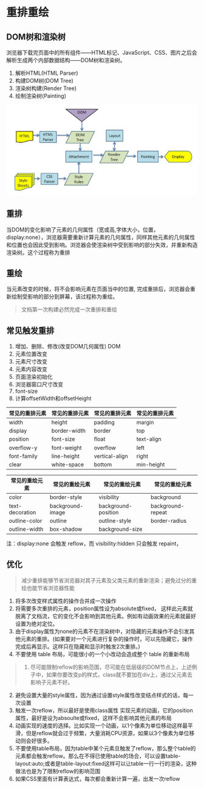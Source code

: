 # 重排重绘

## DOM树和渲染树

浏览器下载完页面中的所有组件——HTML标记、JavaScript、CSS、图片之后会解析生成两个内部数据结构——DOM树和渲染树。

1. 解析HTML(HTML Parser)
2. 构建DOM树(DOM Tree)
3. 渲染树构建(Render Tree)
4. 绘制渲染树(Painting)

![](./assets/render.png)

## 重排

当DOM的变化影响了元素的几何属性（宽或高,字体大小，位置，display:none），浏览器需要重新计算元素的几何属性，同样其他元素的几何属性和位置也会因此受到影响。浏览器会使渲染树中受到影响的部分失效，并重新构造渲染树。这个过程称为重排

## 重绘
当元素改变的时候，将不会影响元素在页面当中的位置,
完成重排后，浏览器会重新绘制受影响的部分到屏幕，该过程称为重绘。

>文档第一次构建必然完成一次重排和重绘

## 常见触发重排

1. 增加、删除、修改(改变DOM几何属性) DOM
1. 元素位置改变
1. 元素尺寸改变
1. 元素内容改变
1. 页面渲染初始化
1. 浏览器窗口尺寸改变
1. font-size
1. 计算offsetWidth和offsetHeight

|常见的重排元素|常见的重排元素|常见的重排元素|常见的重排元素|
|---|---|---|---|
|width	|height	|padding	|margin|
|display	|border-width	|border	|top
|position	|font-size	|float	|text-align
|overflow-y	|font-weight	|overflow	|left
font-family	|line-height	|vertical-align	|right
clear	|white-space	|bottom	|min-height


常见的重绘元素	|常见的重绘元素|常见的重绘元素|常见的重绘元素
---|---|---|---
color	|border-style	|visibility	|background
text-decoration	|background-image	|background-position	|background-repeat
outline-color	|outline	|outline-style	|border-radius
outline-width	|box-shadow	|background-size|

注：display:none 会触发 reflow，而 visibility:hidden 只会触发 repaint，


## 优化
>减少重排能够节省浏览器对其子元素及父类元素的重新渲染；避免过分的重绘也能节省浏览器性能

1. 将多次改变样式属性的操作合并成一次操作
1. 将需要多次重排的元素，position属性设为absolute或fixed，
这样此元素就脱离了文档流，它的变化不会影响到其他元素。例如有动画效果的元素就最好设置为绝对定位。
1. 由于display属性为none的元素不在渲染树中，对隐藏的元素操作不会引发其他元素的重排。(如果要对一个元素进行复杂的操作时，可以先隐藏它，操作完成后再显示。这样只在隐藏和显示时触发2次重排。)
1. 不要使用 table 布局，可能很小的一个小改动会造成整个 table 的重新布局

>1. 尽可能限制reflow的影响范围，尽可能在低层级的DOM节点上，上述例子中，如果你要改变p的样式，class就不要加在div上，通过父元素去影响子元素不好。
2. 避免设置大量的style属性，因为通过设置style属性改变结点样式的话，每一次设置
3. 触发一次reflow，所以最好是使用class属性
 实现元素的动画，它的position属性，最好是设为absoulte或fixed，这样不会影响其他元素的布局
4. 动画实现的速度的选择。比如实现一个动画，以1个像素为单位移动这样最平滑，但是reflow就会过于频繁，大量消耗CPU资源，如果以3个像素为单位移动则会好很多。
5. 不要使用table布局，因为table中某个元素旦触发了reflow，那么整个table的元素都会触发reflow。那么在不得已使用table的场合，可以设置table-layout:auto;或者是table-layout:fixed这样可以让table一行一行的渲染，这种做法也是为了限制reflow的影响范围
6. 如果CSS里面有计算表达式，每次都会重新计算一遍，出发一次reflow